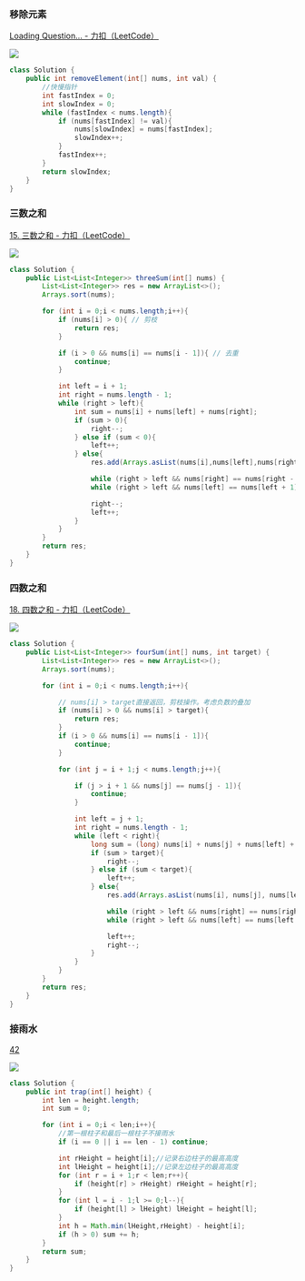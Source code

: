 ### 移除元素

[Loading Question... - 力扣（LeetCode）](https://leetcode.cn/problems/remove-element/)

![](https://yingziimage.oss-cn-beijing.aliyuncs.com/img/202208132202276.png)

```java
class Solution {
    public int removeElement(int[] nums, int val) {
        //快慢指针
        int fastIndex = 0;
        int slowIndex = 0;
        while (fastIndex < nums.length){
            if (nums[fastIndex] != val){
                nums[slowIndex] = nums[fastIndex];
                slowIndex++;
            }
            fastIndex++;
        }
        return slowIndex;
    }
}
```



### 三数之和

[15. 三数之和 - 力扣（LeetCode）](https://leetcode.cn/problems/3sum/)

![](https://yingziimage.oss-cn-beijing.aliyuncs.com/img/202208152307543.png)

```java
class Solution {
    public List<List<Integer>> threeSum(int[] nums) {
        List<List<Integer>> res = new ArrayList<>();
        Arrays.sort(nums);

        for (int i = 0;i < nums.length;i++){
            if (nums[i] > 0){ // 剪枝
                return res;
            }

            if (i > 0 && nums[i] == nums[i - 1]){ // 去重
                continue;
            }

            int left = i + 1;
            int right = nums.length - 1;
            while (right > left){
                int sum = nums[i] + nums[left] + nums[right];
                if (sum > 0){
                    right--;
                } else if (sum < 0){
                    left++;
                } else{
                    res.add(Arrays.asList(nums[i],nums[left],nums[right]));

                    while (right > left && nums[right] == nums[right - 1]) right--;
                    while (right > left && nums[left] == nums[left + 1]) left++;

                    right--;
                    left++;
                }
            }
        }
        return res;
    }
}
```

### 四数之和

[18. 四数之和 - 力扣（LeetCode）](https://leetcode.cn/problems/4sum/)

![](https://yingziimage.oss-cn-beijing.aliyuncs.com/img/202208152322498.png)

```java
class Solution {
    public List<List<Integer>> fourSum(int[] nums, int target) {
        List<List<Integer>> res = new ArrayList<>();
        Arrays.sort(nums);

        for (int i = 0;i < nums.length;i++){

            // nums[i] > target直接返回，剪枝操作。考虑负数的叠加
            if (nums[i] > 0 && nums[i] > target){
                return res;
            }
            if (i > 0 && nums[i] == nums[i - 1]){
                continue;
            }

            for (int j = i + 1;j < nums.length;j++){

                if (j > i + 1 && nums[j] == nums[j - 1]){
                    continue;
                }

                int left = j + 1;
                int right = nums.length - 1;
                while (left < right){
                    long sum = (long) nums[i] + nums[j] + nums[left] + nums[right];
                    if (sum > target){
                        right--;
                    } else if (sum < target){
                        left++;
                    } else{
                        res.add(Arrays.asList(nums[i], nums[j], nums[left], nums[right]));

                        while (right > left && nums[right] == nums[right - 1]) right--;
                        while (right > left && nums[left] == nums[left + 1]) left++;

                        left++;
                        right--;
                    }
                }
            }
        }
        return res;
    }
}
```





### 接雨水

[42](https://leetcode.cn/problems/trapping-rain-water/)

![](C:/Users/20919/AppData/Roaming/Typora/typora-user-images/image-20220812222311408.png)

```java
class Solution {
    public int trap(int[] height) {
        int len = height.length;
        int sum = 0;

        for (int i = 0;i < len;i++){
            //第一根柱子和最后一根柱子不接雨水
            if (i == 0 || i == len - 1) continue;

            int rHeight = height[i];//记录右边柱子的最高高度
            int lHeight = height[i];//记录左边柱子的最高高度
            for (int r = i + 1;r < len;r++){
                if (height[r] > rHeight) rHeight = height[r];
            }
            for (int l = i - 1;l >= 0;l--){
                if (height[l] > lHeight) lHeight = height[l];
            }
            int h = Math.min(lHeight,rHeight) - height[i];
            if (h > 0) sum += h;
        }
        return sum;
    }
}
```


